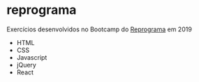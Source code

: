 # reprograma
Exercícios desenvolvidos no Bootcamp do [Reprograma](https://reprograma.com.br/) em 2019
 - HTML
 - CSS
 - Javascript
 - jQuery
 - React
